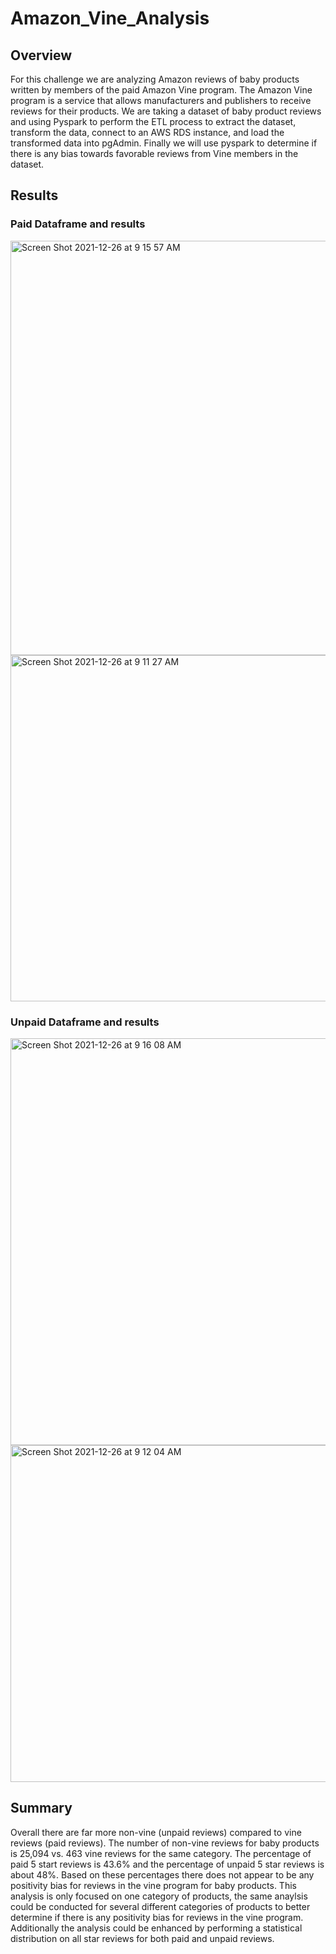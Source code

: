 # Amazon_Vine_Analysis

## Overview
For this challenge we are analyzing Amazon reviews of baby products written by members of the paid Amazon Vine program. The Amazon Vine program is a service that allows manufacturers and publishers to receive reviews for their products. We are taking a dataset of baby product reviews and using Pyspark to perform the ETL process to extract the dataset, transform the data, connect to an AWS RDS instance, and load the transformed data into pgAdmin. Finally we will use pyspark to determine if there is any bias towards favorable reviews from Vine members in the dataset.

## Results

### Paid Dataframe and results
<img width="663" alt="Screen Shot 2021-12-26 at 9 15 57 AM" src="https://user-images.githubusercontent.com/89098766/147410843-e3920ddb-3a74-4756-873a-15a683f579ac.png">

<img width="554" alt="Screen Shot 2021-12-26 at 9 11 27 AM" src="https://user-images.githubusercontent.com/89098766/147410855-73711798-6bde-4c6a-bd1e-3067823687c7.png">

### Unpaid Dataframe and results
<img width="651" alt="Screen Shot 2021-12-26 at 9 16 08 AM" src="https://user-images.githubusercontent.com/89098766/147410873-f3f428d1-bffe-4af3-bb69-efb89397f2a3.png">

<img width="539" alt="Screen Shot 2021-12-26 at 9 12 04 AM" src="https://user-images.githubusercontent.com/89098766/147410878-06f71d16-9e07-405c-831c-33d4496d514c.png">

## Summary
Overall there are far more non-vine (unpaid reviews) compared to vine reviews (paid reviews). The number of non-vine reviews for baby products is 25,094 vs. 463 vine reviews for the same category. The percentage of paid 5 start reviews is 43.6% and the percentage of unpaid 5 star reviews is about 48%. Based on these percentages there does not appear to be any positivity bias for reviews in the vine program for baby products. This analysis is only focused on one category of products, the same anaylsis could be conducted for several different categories of products to better determine if there is any positivity bias for reviews in the vine program. Additionally the analysis could be enhanced by performing a statistical distribution on all star reviews for both paid and unpaid reviews.
